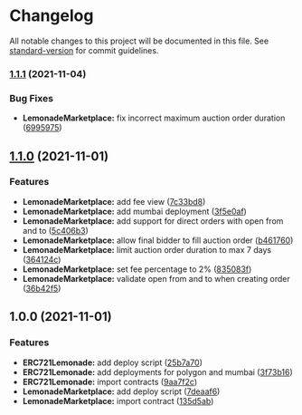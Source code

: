 # Changelog

All notable changes to this project will be documented in this file. See [standard-version](https://github.com/conventional-changelog/standard-version) for commit guidelines.

### [1.1.1](https://github.com/lemonadesocial/lemonade-hardhat-environment/compare/v1.1.0...v1.1.1) (2021-11-04)


### Bug Fixes

* **LemonadeMarketplace:** fix incorrect maximum auction order duration ([6995975](https://github.com/lemonadesocial/lemonade-hardhat-environment/commit/6995975a312d7812d0052e01ba733df572a02472))

## [1.1.0](https://github.com/lemonadesocial/lemonade-hardhat-environment/compare/v1.0.0...v1.1.0) (2021-11-01)


### Features

* **LemonadeMarketplace:** add fee view ([7c33bd8](https://github.com/lemonadesocial/lemonade-hardhat-environment/commit/7c33bd86a046948706d4457138cc9c0ba24a1299))
* **LemonadeMarketplace:** add mumbai deployment ([3f5e0af](https://github.com/lemonadesocial/lemonade-hardhat-environment/commit/3f5e0af00c1377d6493101f7fdee8a81eb79201d))
* **LemonadeMarketplace:** add support for direct orders with open from and to ([5c406b3](https://github.com/lemonadesocial/lemonade-hardhat-environment/commit/5c406b3962c0d13d1bda53e95f62505848a8397d))
* **LemonadeMarketplace:** allow final bidder to fill auction order ([b461760](https://github.com/lemonadesocial/lemonade-hardhat-environment/commit/b46176095669130cd817bac967d9d7849dfb4acd))
* **LemonadeMarketplace:** limit auction order duration to max 7 days ([364124c](https://github.com/lemonadesocial/lemonade-hardhat-environment/commit/364124cab2b6950f6b5a74fd7916ff7125dc8e54))
* **LemonadeMarketplace:** set fee percentage to 2% ([835083f](https://github.com/lemonadesocial/lemonade-hardhat-environment/commit/835083ff4c809d940681381119ad04e1f867df10))
* **LemonadeMarketplace:** validate open from and to when creating order ([36b42f5](https://github.com/lemonadesocial/lemonade-hardhat-environment/commit/36b42f575338d30878e9b792749a7c03a540d889))

## 1.0.0 (2021-11-01)


### Features

* **ERC721Lemonade:** add deploy script ([25b7a70](https://github.com/lemonadesocial/lemonade-hardhat-environment/commit/25b7a70b7680406d33f3d8949188b6c55f9be74c))
* **ERC721Lemonade:** add deployments for polygon and mumbai ([3f73b16](https://github.com/lemonadesocial/lemonade-hardhat-environment/commit/3f73b16ff0609a26e2c618ff0aeebb61876fce4f))
* **ERC721Lemonade:** import contracts ([9aa7f2c](https://github.com/lemonadesocial/lemonade-hardhat-environment/commit/9aa7f2cd5f81376c788a9eea11441ad6b6582f2f))
* **LemonadeMarketplace:** add deploy script ([7deaaf6](https://github.com/lemonadesocial/lemonade-hardhat-environment/commit/7deaaf604f1ead71bb6ebc3c3367e944822ebc14))
* **LemonadeMarketplace:** import contract ([135d5ab](https://github.com/lemonadesocial/lemonade-hardhat-environment/commit/135d5ab85a2166074a740a17a1f966faf9db5673))
